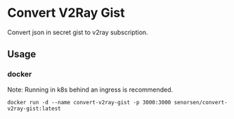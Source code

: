 # Convert V2Ray Gist

Convert json in secret gist to v2ray subscription.

## Usage
### docker
Note: Running in k8s behind an ingress is recommended.
```
docker run -d --name convert-v2ray-gist -p 3000:3000 senorsen/convert-v2ray-gist:latest
```

